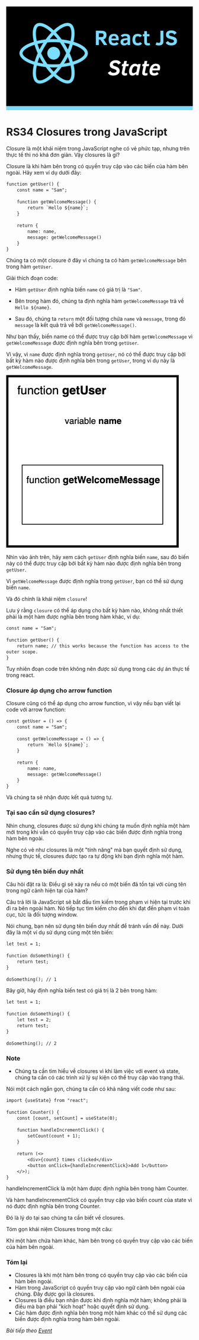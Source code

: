 ![Create-HTML-1](images/state.png) 

# RS34 Closures trong JavaScript

Closure là một khái niệm trong JavaScript nghe có vẻ phức tạp, nhưng trên thực tế thì nó khá đơn giản. Vậy closures là gì?

Closure là khi hàm bên trong có quyền truy cập vào các biến của hàm bên ngoài. Hãy xem ví dụ dưới đây:

```
function getUser() {
    const name = "Sam";

    function getWelcomeMessage() {
        return `Hello ${name}`;
    }

    return {
        name: name,
        message: getWelcomeMessage()
    }
}
```

Chúng ta có một closure ở đây vì chúng ta có hàm `getWelcomeMessage` bên trong hàm `getUser`.

Giải thích đoạn code:

- Hàm `getUser` định nghĩa biến `name` có giá trị là `"Sam"`.

- Bên trong hàm đó, chúng ta định nghĩa hàm `getWelcomeMessage` trả về `Hello ${name}`.

- Sau đó, chúng ta `return` một đối tượng chứa `name` và `message`, trong đó `message` là kết quả trả về bởi `getWelcomeMessage()`.

Như bạn thấy, biến name có thể được truy cập bởi hàm `getWelcomeMessage` vì `getWelcomeMessage` được định nghĩa bên trong `getUser`.

Vì vậy, vì `name` được định nghĩa trong `getUser`, nó có thể được truy cập bởi bất kỳ hàm nào được định nghĩa bên trong `getUser`, trong ví dụ này là `getWelcomeMessage`.

![Create-HTML-2](images/closures.png) 

Nhìn vào ảnh trên, hãy xem cách `getUser` định nghĩa biến `name`, sau đó biến này có thể được truy cập bởi bất kỳ hàm nào được định nghĩa bên trong `getUser`.

Vì `getWelcomeMessage` được định nghĩa trong `getUser`, bạn có thể sử dụng biến `name`.

Và đó chính là khái niệm `closure`!

Lưu ý rằng `closure` có thể áp dụng cho bất kỳ hàm nào, không nhất thiết phải là một hàm được nghĩa bên trong hàm khác, ví dụ:

```
const name = "Sam";

function getUser() {
    return name; // this works because the function has access to the outer scope.
}
```

Tuy nhiên đoạn code trên không nên được sử dụng trong các dự án thực tế trong react.

### Closure áp dụng cho arrow function

Closure cũng có thể áp dụng cho arrow function, vì vậy nếu bạn viết lại code với arrow function:

```
const getUser = () => {
    const name = "Sam";

    const getWelcomeMessage = () => {
        return `Hello ${name}`;
    }

    return {
        name: name,
        message: getWelcomeMessage()
    }
}
```

Và chúng ta sẽ nhận được kết quả tương tự.

### Tại sao cần sử dụng closures?

Nhìn chung, closures được sử dụng khi chúng ta muốn định nghĩa một hàm mới trong khi vẫn có quyền truy cập vào các biến được định nghĩa trong hàm bên ngoài.

Nghe có vẻ như closures là một "tính năng" mà bạn quyết định sử dụng, nhưng thực tế, closures được tạo ra tự động khi bạn định nghĩa một hàm.

### Sử dụng tên biến duy nhất

Câu hỏi đặt ra là: Điều gì sẽ xảy ra nếu có một biến đã tồn tại với cùng tên trong ngữ cảnh hiện tại của hàm?

Câu trả lời là JavaScript sẽ bắt đầu tìm kiếm trong phạm vi hiện tại trước khi đi ra bên ngoài hàm. Nó tiếp tục tìm kiếm cho đến khi đạt đến phạm vi toàn cục, tức là đối tượng window.

Nói chung, bạn nên sử dụng tên biến duy nhất để tránh vấn đề này. Dưới đây là một ví dụ sử dụng cùng một tên biến:

```
let test = 1;

function doSomething() {
    return test;
}

doSomething(); // 1
```

Bây giờ, hãy định nghĩa biến test có giá trị là 2 bên trong hàm:

```
let test = 1;

function doSomething() {
    let test = 2;
    return test;
}

doSomething(); // 2
```

### Note

- Chúng ta cần tìm hiểu về closures vì khi làm việc với event và state, chúng ta cần có các trình xử lý sự kiện có thể truy cập vào trạng thái.

Nói một cách ngắn gọn, chúng ta cần có khả năng viết code như sau:

```
import {useState} from "react";

function Counter() {
    const [count, setCount] = useState(0);

    function handleIncrementClick() {
        setCount(count + 1);
    }
    
    return (<>
        <div>{count} times clicked</div>
        <button onClick={handleIncrementClick}>Add 1</button>
    </>);
}
```

handleIncrementClick là một hàm được định nghĩa bên trong hàm Counter.

Và hàm handleIncrementClick có quyền truy cập vào biến count của state vì nó được định nghĩa bên trong Counter.

Đó là lý do tại sao chúng ta cần biết về closures.

Tóm gọn khái niệm Closures trong một câu:

Khi một hàm chứa hàm khác, hàm bên trong có quyền truy cập vào các biến của hàm bên ngoài.

### Tóm lại

- Closures là khi một hàm bên trong có quyền truy cập vào các biến của hàm bên ngoài.
- Hàm trong JavaScript có quyền truy cập vào ngữ cảnh bên ngoài của chúng. Đây được gọi là closures.
- Closures là điều bạn nhận được khi định nghĩa một hàm; không phải là điều mà bạn phải "kích hoạt" hoặc quyết định sử dụng.
- Các hàm được định nghĩa bên trong một hàm khác có thể sử dụng các biến được định nghĩa trong hàm bên ngoài.

*Bài tiếp theo [Event](/lesson/session/session_035_event.md)*